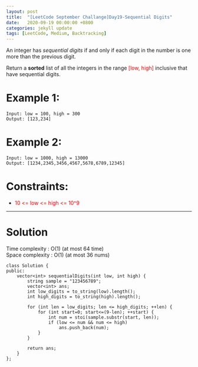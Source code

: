 ```yaml
---
layout: post
title:  "[LeetCode September Challange]Day19-Sequential Digits"
date:   2020-09-19 00:00:00 +0800
categories: jekyll update
tags: [LeetCode, Medium, Backtracking]
---
```

An integer has *sequential digits* if and only if each digit in the number is one more than the previous digit.  

Return a **sorted** list of all the integers in the range <font color="red">[low, high]</font> inclusive that have sequential digits.  

# Example 1:  
	Input: low = 100, high = 300
	Output: [123,234]

# Example 2:  
	Input: low = 1000, high = 13000
	Output: [1234,2345,3456,4567,5678,6789,12345]

# Constraints:  
- <font color="red">10 <= low <= high <= 10^9</font>

______________________  

# Solution

Time complexity : O(1) (at most 64 time)  
Space complexity : O(1) (at most 36 nums)  

	class Solution {
	public:
	    vector<int> sequentialDigits(int low, int high) {
	        string sample = "123456789";
	        vector<int> ans;
	        int low_digits = to_string(low).length();
	        int high_digits = to_string(high).length();
	        
	        for (int len = low_digits; len <= high_digits; ++len) {
	            for (int start=0; start<=(9-len); ++start) {
	                int num = stoi(sample.substr(start, len));
	                if (low <= num && num <= high)
	                    ans.push_back(num);
	            }
	        }
	        
	        return ans;
	    }
	};